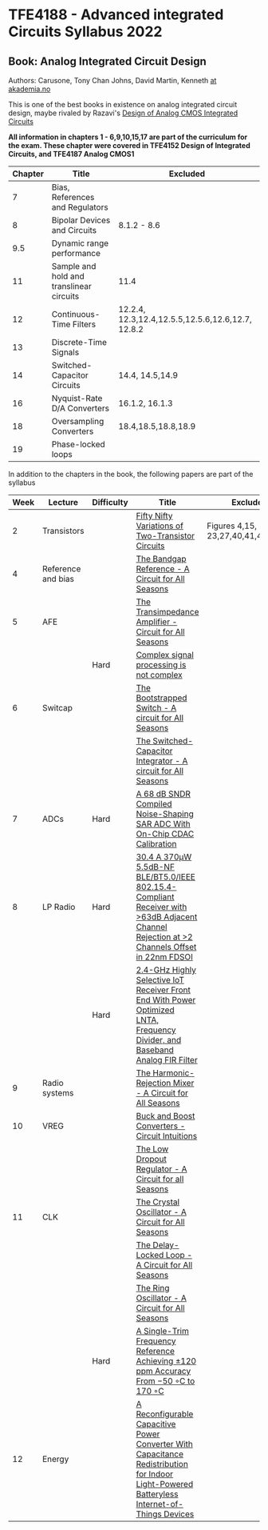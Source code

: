 
# TFE4188 - Advanced integrated Circuits Syllabus 2022

## Book: Analog Integrated Circuit Design
Authors: Carusone, Tony Chan Johns, David Martin, Kenneth [at akademia.no](https://www.akademika.no/analog-integrated-circuit-design/carusone-tony-chan/johns-david/martin-kenneth/9781118092330)

This is one of the best books in
existence on analog integrated circuit design, maybe rivaled by Razavi's [Design of Analog CMOS Integrated Circuits](https://www.amazon.com/Design-Analog-CMOS-Integrated-Circuits/dp/0072380322)

**All information in chapters 1 - 6,9,10,15,17 are part of the curriculum for the
exam. These chapter were covered in TFE4152 Design of Integrated Circuits, and
TFE4187 Analog CMOS1**

| Chapter | Title                                    | Excluded                                          |
|---------|------------------------------------------|---------------------------------------------------|
| 7       | Bias, References and Regulators          |                                                   |
| 8       | Bipolar Devices and Circuits             | 8.1.2 - 8.6                                       |
| 9.5     | Dynamic range performance                |                                                   |
| 11      | Sample and hold and translinear circuits | 11.4                                              |
| 12      | Continuous-Time Filters                  | 12.2.4, 12.3,12.4,12.5.5,12.5.6,12.6,12.7, 12.8.2 |
| 13      | Discrete-Time Signals                    |                                                   |
| 14      | Switched-Capacitor Circuits              | 14.4, 14.5,14.9                                   |
| 16      | Nyquist-Rate D/A Converters              | 16.1.2, 16.1.3                                    |
| 18      | Oversampling Converters                  | 18.4,18.5,18.8,18.9                               |
| 19      | Phase-locked loops                       |                                                   |

In addition to the chapters in the book, the following papers are part of the
syllabus

| Week | Lecture            | Difficulty | Title                                                                                                                                                                                       | Excluded                           |
|------|--------------------|------------|---------------------------------------------------------------------------------------------------------------------------------------------------------------------------------------------|------------------------------------|
| 2    | Transistors        |            | [Fifty Nifty Variations of Two-Transistor Circuits](https://ieeexplore.ieee.org/document/9523464)                                                                                           | Figures 4,15, 23,27,40,41,46,49,50 |
| 4    | Reference and bias |            | [The Bandgap Reference - A Circuit for All Seasons](https://ieeexplore.ieee.org/document/7559954)                                                                                           |                                    |
| 5    | AFE                |            | [The Transimpedance Amplifier - Circuit for All Seasons](https://ieeexplore.ieee.org/document/8635350)                                                                                      |                                    |
|      |                    | Hard       | [Complex signal processing is not complex](https://ieeexplore.ieee.org/document/1333231)                                                                                                    |                                    |
| 6    | Switcap            |            | [The Bootstrapped Switch - A circuit for All Seasons](https://ieeexplore.ieee.org/document/7258484)                                                                                         |                                    |
|      |                    |            | [The Switched-Capacitor Integrator - A circuit for All Seasons](https://ieeexplore.ieee.org/document/7829485)                                                                               |                                    |
| 7    | ADCs               | Hard       | [A 68 dB SNDR Compiled Noise-Shaping SAR ADC With On-Chip CDAC Calibration](https://ieeexplore.ieee.org/document/9056925)                                                                   |                                    |
| 8    | LP Radio           | Hard       | [30.4 A 370µW 5.5dB-NF BLE/BT5.0/IEEE 802.15.4-Compliant Receiver with >63dB Adjacent Channel Rejection at >2 Channels Offset in 22nm FDSOI](https://ieeexplore.ieee.org/document/9062973)  |                                    |
|      |                    | Hard       | [2.4-GHz Highly Selective IoT Receiver Front End With Power Optimized LNTA, Frequency Divider, and Baseband Analog FIR Filter](https://ieeexplore.ieee.org/document/9239319)                |                                    |
| 9    | Radio systems      |            | [The Harmonic-Rejection Mixer - A Circuit for All Seasons](https://ieeexplore.ieee.org/document/8536535)                                                                                    |                                    |
| 10   | VREG               |            | [Buck and Boost Converters - Circuit Intuitions](https://ieeexplore.ieee.org/document/9622191)                                                                                              |                                    |
|      |                    |            | [The Low Dropout Regulator - A Circuit for all Seasons](https://ieeexplore.ieee.org/document/8741287)                                                                                       |                                    |
| 11   | CLK                |            | [The Crystal Oscillator - A Circuit for All Seasons](https://ieeexplore.ieee.org/document/7954123)                                                                                          |                                    |
|      |                    |            | [The Delay-Locked Loop - A Circuit for All Seasons ](https://ieeexplore.ieee.org/document/8447468)                                                                                          |                                    |
|      |                    |            | [The Ring Oscillator - A Circuit for All Seasons ](https://ieeexplore.ieee.org/document/8901474)                                                                                            |                                    |
|      |                    | Hard       | [A Single-Trim Frequency Reference Achieving ±120 ppm Accuracy From −50 ◦C to 170 ◦C](https://ieeexplore.ieee.org/document/9477289)                                                         |                                    |
| 12   | Energy             |            | [A Reconfigurable Capacitive Power Converter With Capacitance Redistribution for Indoor Light-Powered Batteryless Internet-of-Things Devices](https://ieeexplore.ieee.org/document/9423810) |                                    |

